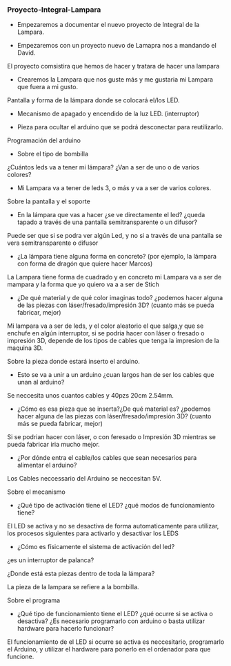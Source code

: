 ### Proyecto-Integral-Lampara

* Empezaremos a documentar el nuevo proyecto de Integral de la Lampara.

* Empezaremos con un proyecto nuevo de Lamapra nos a mandando el David.

 El proyecto comsistira que hemos de hacer y tratara de hacer una lampara

* Crearemos la Lampara que nos guste más y me gustaria mi Lampara que fuera a mi gusto.

Pantalla y forma de la lámpara donde se colocará el/los LED.

* Mecanismo de apagado y encendido de la luz LED. (interruptor)

* Pieza para ocultar el arduino que se podrá desconectar para reutilizarlo.

Programación del arduino

* Sobre el tipo de bombilla

¿Cuántos leds va a tener mi lámpara? ¿Van a ser de uno o de varios colores?

* Mi Lampara va a tener de leds 3, o más y va a ser de varios colores.

 Sobre la pantalla y el soporte

* En la lámpara que vas a hacer ¿se ve directamente el led? ¿queda tapado a través de una pantalla semitransparente o un difusor?

Puede ser que si se podra ver algún Led, y no si a través de una pantalla se vera semitransparente o difusor

* ¿La lámpara tiene alguna forma en concreto? (por ejemplo, la lámpara con forma de dragón que quiere hacer Marcos)

La Lampara tiene forma de cuadrado y en concreto mi Lampara va a ser de mampara y la forma que yo quiero va a a ser de Stich

* ¿De qué material y de qué color imaginas todo? ¿podemos hacer alguna de las piezas con láser/fresado/impresión 3D? (cuanto más se pueda fabricar, mejor)

Mi lampara va a ser de leds, y el color aleatorio el que salga,y que se enchufe en algún interruptor, si se podria hacer con láser o fresado o impresión 3D, depende de los tipos de cables que tenga la impresion de la maquina 3D.

Sobre la pieza donde estará inserto el arduino.

* Esto se va a unir a un arduino ¿cuan largos han de ser los cables que unan al arduino?

Se neccesita unos cuantos cables y 40pzs 20cm 2.54mm.

* ¿Cómo es esa pieza que se inserta?¿De qué material es? ¿podemos hacer alguna de las piezas con láser/fresado/impresión 3D? (cuanto más se pueda fabricar, mejor)

Si se podrian hacer con láser, o con feresado o Impresión 3D mientras se pueda fabricar iria mucho mejor.

* ¿Por dónde entra el cable/los cables que sean necesarios para alimentar el arduino?

Los Cables neccessario del Arduino se neccesitan 5V.

Sobre el mecanismo

* ¿Qué tipo de activación tiene el LED? ¿qué modos de funcionamiento tiene?

El LED se activa y no se desactiva de forma automaticamente para utilizar, los procesos siguientes para activarlo y desactivar los LEDS 

* ¿Cómo es físicamente el sistema de activación del led?

¿es un interruptor de palanca? 

¿Donde está esta piezas dentro de toda la lámpara?

La pieza de la lampara se refiere a la bombilla.

Sobre el programa

* ¿Qué tipo de funcionamiento tiene el LED? ¿qué ocurre si se activa o desactiva? ¿Es necesario programarlo con arduino o basta utilizar hardware para hacerlo funcionar?

El funcionamiento de el LED si ocurre se activa es neccesitario, programarlo el Arduino, y utilizar el hardware para ponerlo en el ordenador para que funcione.
